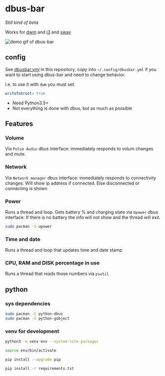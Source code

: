 # dbus-bar

*Still kind of beta*  

Works for [dwm](https://dwm.suckless.org/) and [i3](https://i3wm.org/) and [sway](https://swaywm.org/)

![demo gif of dbus-bar](https://storage.googleapis.com/atle-static/dbus-bar-v.0.1.gif)

## config
See [dbusbar.yml](https://github.com/atlemagnussen/dbus-bar/blob/master/dbusbar.yml) in this repository, copy into `~/.config/dbusbar.yml` if you want to start using dbus-bar and need to change behavior.  

I.e. to use it with `dwm` you must set
```yaml
writeToXroot: true
```

- Need Python3.5+
- Not everything is done with dbus, but as much as possible

## Features
### Volume
Via `Pulse Audio` dbus interface: immediately responds to volum changes and mute.

### Network
Via `Network manager` dbus interface: immediately responds to connectivity changes. Will show ip address if connected. Else disconnected or connecting is shown

### Power
Runs a thread and loop. Gets battery % and charging state via `Upower` dbus interface: If there is no battery the info will not show and the thread will exit.

```sh
sudo pacman -S upower
```

### Time and date
Runs a thread and loop that updates time and date stamp

### CPU, RAM and DISK percentage in use
Runs a thread that reads those numbers via `psutil`

## python

### sys dependencies
```sh
sudo pacman -S python-dbus  
sudo pacman -S python-gobject  
```

### venv for development
```sh
python3 -m venv env --system-site-packages

source env/bin/activate

pip install --upgrade pip

pip install -r requirements.txt
```
